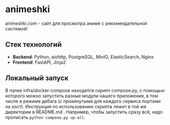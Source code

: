 # animeshki

animeshki.com - сайт для просмотра аниме с рекомендательной системой!

## Стек технологий

* <b>Backend</b>: Python, aiohttp, PostgreSQL, MinIO, ElasticSearch, Nginx 
* <b>Frontend</b>: FastAPI, Jinja2

## Локальный запуск

В папке infra/docker-compose находится скрипт compose.py, с помощью которого можно запустить разные модули нашего приложения, в том числе в режиме дебага (с прокинутыми для каждого сервиса портами на хост). Инструкция по использованию скрипта лежит в той же директории в README.md .
Например, чтобы запустить сразу всё, надо прописать `python compose.py up-all`.
